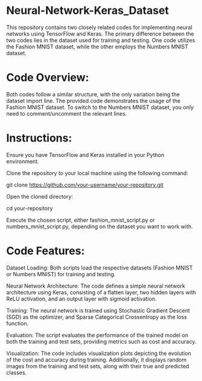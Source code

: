 # Neural-Network-Keras_Dataset
This repository contains two closely related codes for implementing neural networks using TensorFlow and Keras. The primary difference between the two codes lies in the dataset used for training and testing. One code utilizes the Fashion MNIST dataset, while the other employs the Numbers MNIST dataset.

# Code Overview:

Both codes follow a similar structure, with the only variation being the dataset import line. The provided code demonstrates the usage of the Fashion MNIST dataset. To switch to the Numbers MNIST dataset, you only need to comment/uncomment the relevant lines.

# Instructions:

Ensure you have TensorFlow and Keras installed in your Python environment.

Clone the repository to your local machine using the following command:

git clone https://github.com/your-username/your-repository.git

Open the cloned directory:

cd your-repository

Execute the chosen script, either fashion_mnist_script.py or numbers_mnist_script.py, depending on the dataset you want to work with.

# Code Features:

Dataset Loading: Both scripts load the respective datasets (Fashion MNIST or Numbers MNIST) for training and testing.

Neural Network Architecture: The code defines a simple neural network architecture using Keras, consisting of a flatten layer, two hidden layers with ReLU activation, and an output layer with sigmoid activation.

Training: The neural network is trained using Stochastic Gradient Descent (SGD) as the optimizer, and Sparse Categorical Crossentropy as the loss function.

Evaluation: The script evaluates the performance of the trained model on both the training and test sets, providing metrics such as cost and accuracy.

Visualization: The code includes visualization plots depicting the evolution of the cost and accuracy during training. Additionally, it displays random images from the training and test sets, along with their true and predicted classes.
